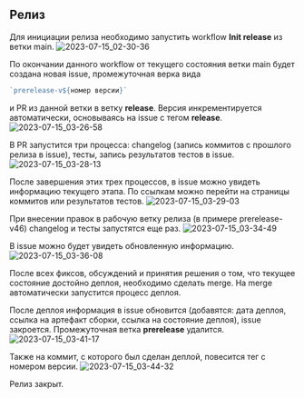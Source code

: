 ## Релиз
Для инициации релиза необходимо запустить workflow **Init release** из ветки main.
![2023-07-15_02-30-36](https://github.com/StarchenkovYaroslav/shri-ci-result/assets/86304001/d32fd396-7364-4edd-a3f3-9b165c5ebd0a)

По окончании данного workflow от текущего состояния ветки main будет создана новая issue, промежуточная верка вида
```js
`prerelease-v${номер версии}`
```
и PR из данной ветки в ветку **release**. Версия инкрементируется автоматически, основываясь на issue с тегом **release**.
![2023-07-15_03-26-58](https://github.com/StarchenkovYaroslav/shri-ci-result/assets/86304001/f2353e62-6b30-407b-936c-a4132ed95638)

В PR запустится три процесса: changelog (запись коммитов с прошлого релиза в issue), тесты, запись результатов тестов в issue.
![2023-07-15_03-28-13](https://github.com/StarchenkovYaroslav/shri-ci-result/assets/86304001/238cdbf3-488b-4376-a7cf-bd3bfb3c07bb)

После завершения этих трех процессов, в issue можно увидеть информацию текущего этапа. По ссылкам можно перейти на страницы коммитов или результатов тестов.
![2023-07-15_03-29-03](https://github.com/StarchenkovYaroslav/shri-ci-result/assets/86304001/324e470e-647d-49a1-b553-fd661f2bf730)

При внесении правок в рабочую ветку релиза (в примере prerelease-v46) changelog и тесты запустятся еще раз.
![2023-07-15_03-34-49](https://github.com/StarchenkovYaroslav/shri-ci-result/assets/86304001/ea2a5a51-b3c6-4990-a986-d48e0263f88e)

В issue можно будет увидеть обновленную информацию.
![2023-07-15_03-36-08](https://github.com/StarchenkovYaroslav/shri-ci-result/assets/86304001/ab9a8f28-9851-477d-b4bf-a87676f022ed)

После всех фиксов, обсуждений и принятия решения о том, что текущее состояние достойно деплоя, необходимо сделать merge.
На merge автоматически запустится процесс деплоя.

После деплоя информация в issue обновится (добавятся: дата деплоя, ссылка на артефакт сборки, ссылка на состояние деплоя), issue закроется.
Промежуточная ветка **prerelease** удалится.
![2023-07-15_03-41-17](https://github.com/StarchenkovYaroslav/shri-ci-result/assets/86304001/161b8f44-36e8-4cc4-8239-feb1b11ce0df)

Также на коммит, с которого был сделан деплой, повесится тег с номером версии.
![2023-07-15_03-44-32](https://github.com/StarchenkovYaroslav/shri-ci-result/assets/86304001/d13196ea-85e2-4562-9028-66002e0ff9bf)

Релиз закрыт.
